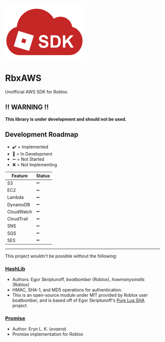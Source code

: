 ![Logo](/imgs/logo_medium.png)

# RbxAWS

Unofficial AWS SDK for Roblox.

## !! WARNING !!
**This library is under development and should not be used.**

## Development Roadmap

- ✔️ = Implemented
- 🔷 = In Development
- ➖ = Not Started
- ❌ = Not Implementing

| Feature    | Status |
| ---------- | ------ |
| S3         | ➖ |
| EC2        | ➖ |
| Lambda     | ➖ |
| DynamoDB   | ➖ |
| CloudWatch | ➖ |
| CloudTrail | ➖ |
| SNS        | ➖ |
| SQS        | ➖ |
| SES        | ➖ |

------------------------------------

This project wouldn't be possible without the following:

### [HashLib](https://www.roblox.com/library/4544052033/HashLib)
- Authors: Egor Skriptunoff, _boatbomber_ (Roblox), _howmanysmalls_ (Roblox)
- HMAC, SHA-1, and MD5 operations for authentication.
- This is an open-source module under MIT provided by Roblox user boatbomber, and is based off of Egor Skriptunoff's [Pure Lua SHA](https://github.com/Egor-Skriptunoff/pure_lua_SHA) project.

### [Promise](https://github.com/evaera/roblox-lua-promise)
- Author: Eryn L. K. (_evaera_)
- Promise implementation for Roblox